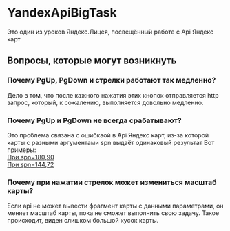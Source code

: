 # YandexApiBigTask
Это один из уроков Яндекс.Лицея, посвещённый работе с Api Яндекс карт
## Вопросы, которые могут возникнуть
### Почему PgUp, PgDown и стрелки работают так медленно?
Дело в том, что после кажного нажатия этих кнопок отправляется http запрос, который, к сожалению, выполняется довольно медленно.
### Почему PgUp и PgDown не всегда срабатывают?
Это проблема связана с ошибкаой в Api Яндекс карт, из-за которой карты с разными аргументами spn выдаёт одинаковый результат
Вот примеры:    
[При spn=180,90](https://static-maps.yandex.ru/1.x/?ll=0,0&spn=180,90&l=map)    
[При spn=144,72](https://static-maps.yandex.ru/1.x/?ll=0,0&spn=144.0,72.0&l=map)
### Почему при нажатии стрелок может измениться масштаб карты?
Если api не может вывести фрагмент карты с данными параметрами, он меняет масштаб карты, пока не сможет выполнить свою задачу.
Такое происходит, виден слишком большой кусок карты.